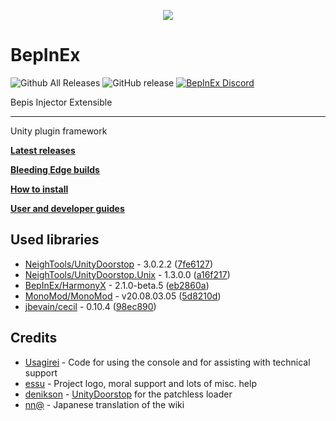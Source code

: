 <p align="center">
    <img src="https://avatars2.githubusercontent.com/u/39589027?s=256">
</p>

# BepInEx
![Github All Releases](https://img.shields.io/github/downloads/bepinex/bepinex/total.svg)
![GitHub release](https://img.shields.io/github/release/bepinex/bepinex.svg)
[![BepInEx Discord](https://user-images.githubusercontent.com/7288322/34429117-c74dbd12-ecb8-11e7-896d-46369cd0de5b.png)](https://discord.gg/MpFEDAg)

Bepis Injector Extensible

---

Unity plugin framework

**[Latest releases](https://github.com/BepInEx/BepInEx/releases)**

**[Bleeding Edge builds](https://builds.bepis.io/projects/bepinex_be)**

**[How to install](https://bepinex.github.io/bepinex_docs/master/articles/user_guide/installation/index.html)**

**[User and developer guides](https://bepinex.github.io/bepinex_docs/master/articles/index.html)**

## Used libraries
- [NeighTools/UnityDoorstop](https://github.com/NeighTools/UnityDoorstop) - 3.0.2.2 ([7fe6127](https://github.com/NeighTools/UnityDoorstop/commit/7fe6127849c6cbbb4943f3f14146ae6ade7ec0bf))
- [NeighTools/UnityDoorstop.Unix](https://github.com/NeighTools/UnityDoorstop.Unix) - 1.3.0.0 ([a16f217](https://github.com/NeighTools/UnityDoorstop.Unix/commit/a16f21743fdadedc8e091226c6731dbf7e9113c8))
- [BepInEx/HarmonyX](https://github.com/BepInEx/HarmonyX) - 2.1.0-beta.5 ([eb2860a](https://github.com/BepInEx/HarmonyX/commit/eb2860af775a0c88bd1fc3ffeee44541cb4a5833))
- [MonoMod/MonoMod](https://github.com/MonoMod/MonoMod) - v20.08.03.05 ([5d8210d](https://github.com/MonoMod/MonoMod/commit/7b5c8c20a14a3a67d716dc3d61d8f6bb67546b0a))
- [jbevain/cecil](https://github.com/jbevain/cecil) - 0.10.4 ([98ec890](https://github.com/jbevain/cecil/commit/98ec890d44643ad88d573e97be0e120435eda732))

## Credits
- [Usagirei](https://github.com/Usagirei) - Code for using the console and for assisting with technical support
- [essu](https://github.com/exdownloader) - Project logo, moral support and lots of misc. help
- [denikson](https://github.com/denikson) - [UnityDoorstop](https://github.com/NeighTools/UnityDoorstop) for the patchless loader
- [nn@](https://twitter.com/NnAone2cmg) - Japanese translation of the wiki
